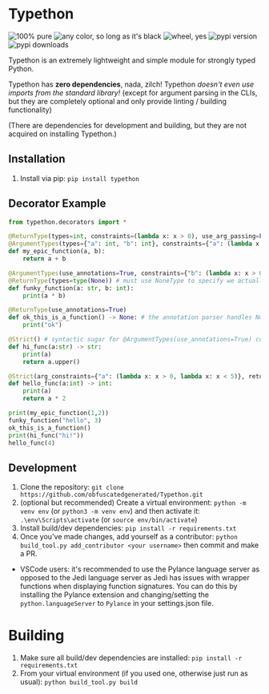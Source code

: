 # Typethon

![100% pure](https://img.shields.io/badge/100%25-pure-brightgreen) ![any color, so long as it's black](https://img.shields.io/badge/any%20color%2C%20so%20long%20as%20it's-black-black) ![wheel, yes](https://img.shields.io/pypi/wheel/typethon) ![pypi version](https://img.shields.io/pypi/v/typethon) ![pypi downloads](https://img.shields.io/pypi/dm/typethon)

Typethon is an extremely lightweight and simple module for strongly typed Python.

Typethon has **zero dependencies**, nada, zilch! Typethon *doesn't even use imports from the standard library!* (except for argument parsing in the CLIs, but they are completely optional and only provide linting / building functionality)

(There are dependencies for development and building, but they are not acquired on installing Typethon.)

## Installation

1. Install via pip: `pip install typethon`

## Decorator Example
    
```python
from typethon.decorators import *

@ReturnType(types=int, constraints=(lambda x: x > 0), use_arg_passing=False) # ReturnType must go before if disabling arg passing, although I have not found a reason for a user to do so
@ArgumentTypes(types={"a": int, "b": int}, constraints={"a": (lambda x: x > 0, lambda x: x < 10), "b": (lambda x: x > 0, lambda x: x < 10)}, use_arg_passing=False)
def my_epic_function(a, b):
    return a + b

@ArgumentTypes(use_annotations=True, constraints={"b": (lambda x: x > 0, lambda x: x <= 100)})
@ReturnType(types=type(None)) # must use NoneType to specify we actually want to restrict the return type to None, not just have no restriction
def funky_function(a: str, b: int):
    print(a * b)

@ReturnType(use_annotations=True)
def ok_this_is_a_function() -> None: # the annotation parser handles None to NoneType conversion automagically here
    print("ok")

@Strict() # syntactic sugar for @ArgumentTypes(use_annotations=True) combined with @ReturnType(use_annotations=True), this does not accept any arguments
def hi_func(a:str) -> str:
    print(a)
    return a.upper()

@Strict(arg_constraints={"a": (lambda x: x > 0, lambda x: x < 5)}, return_constraints=(lambda x: x > 0, lambda x: x < 10)) # Strict also accepts constraints, denoted as separate arguments
def hello_func(a:int) -> int:
    print(a)
    return a * 2

print(my_epic_function(1,2))
funky_function("hello", 3)
ok_this_is_a_function()
print(hi_func("hi!"))
hello_func(4)
```

## Development

1. Clone the repository: `git clone https://github.com/obfuscatedgenerated/Typethon.git`
2. (optional but recommended) Create a virtual environment: `python -m venv env` (or `python3 -m venv env`) and then activate it: `.\env\Scripts\activate` (or `source env/bin/activate`)
3. Install build/dev dependencies: `pip install -r requirements.txt`
4. Once you've made changes, add yourself as a contributor: `python build_tool.py add_contributor <your username>` then commit and make a PR.

- VSCode users: it's recommended to use the Pylance language server as opposed to the Jedi language server as Jedi has issues with wrapper functions when displaying function signatures. You can do this by installing the Pylance extension and changing/setting the `python.languageServer` to `Pylance` in your settings.json file.

# Building

1. Make sure all build/dev dependencies are installed: `pip install -r requirements.txt`
2. From your virtual environment (if you used one, otherwise just run as usual): `python build_tool.py build`
